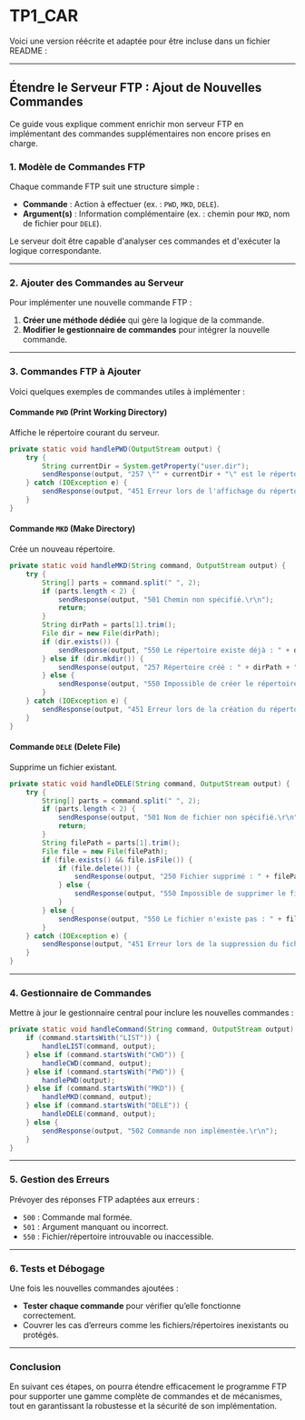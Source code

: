 # TP1_CAR
Voici une version réécrite et adaptée pour être incluse dans un fichier README :

---

## Étendre le Serveur FTP : Ajout de Nouvelles Commandes

Ce guide vous explique comment enrichir mon serveur FTP en implémentant des commandes supplémentaires non encore prises en charge.

### 1. Modèle de Commandes FTP
Chaque commande FTP suit une structure simple :
- **Commande** : Action à effectuer (ex. : `PWD`, `MKD`, `DELE`).
- **Argument(s)** : Information complémentaire (ex. : chemin pour `MKD`, nom de fichier pour `DELE`).

Le serveur doit être capable d'analyser ces commandes et d'exécuter la logique correspondante.

---

### 2. Ajouter des Commandes au Serveur

Pour implémenter une nouvelle commande FTP :
1. **Créer une méthode dédiée** qui gère la logique de la commande.
2. **Modifier le gestionnaire de commandes** pour intégrer la nouvelle commande.

---

### 3. Commandes FTP à Ajouter

Voici quelques exemples de commandes utiles à implémenter :  

#### **Commande `PWD` (Print Working Directory)**
Affiche le répertoire courant du serveur.

```java
private static void handlePWD(OutputStream output) {
    try {
        String currentDir = System.getProperty("user.dir");
        sendResponse(output, "257 \"" + currentDir + "\" est le répertoire actuel.\r\n");
    } catch (IOException e) {
        sendResponse(output, "451 Erreur lors de l'affichage du répertoire actuel.\r\n");
    }
}
```

#### **Commande `MKD` (Make Directory)**
Crée un nouveau répertoire.

```java
private static void handleMKD(String command, OutputStream output) {
    try {
        String[] parts = command.split(" ", 2);
        if (parts.length < 2) {
            sendResponse(output, "501 Chemin non spécifié.\r\n");
            return;
        }
        String dirPath = parts[1].trim();
        File dir = new File(dirPath);
        if (dir.exists()) {
            sendResponse(output, "550 Le répertoire existe déjà : " + dirPath + "\r\n");
        } else if (dir.mkdir()) {
            sendResponse(output, "257 Répertoire créé : " + dirPath + "\r\n");
        } else {
            sendResponse(output, "550 Impossible de créer le répertoire : " + dirPath + "\r\n");
        }
    } catch (IOException e) {
        sendResponse(output, "451 Erreur lors de la création du répertoire.\r\n");
    }
}
```

#### **Commande `DELE` (Delete File)**
Supprime un fichier existant.

```java
private static void handleDELE(String command, OutputStream output) {
    try {
        String[] parts = command.split(" ", 2);
        if (parts.length < 2) {
            sendResponse(output, "501 Nom de fichier non spécifié.\r\n");
            return;
        }
        String filePath = parts[1].trim();
        File file = new File(filePath);
        if (file.exists() && file.isFile()) {
            if (file.delete()) {
                sendResponse(output, "250 Fichier supprimé : " + filePath + "\r\n");
            } else {
                sendResponse(output, "550 Impossible de supprimer le fichier : " + filePath + "\r\n");
            }
        } else {
            sendResponse(output, "550 Le fichier n'existe pas : " + filePath + "\r\n");
        }
    } catch (IOException e) {
        sendResponse(output, "451 Erreur lors de la suppression du fichier.\r\n");
    }
}
```

---

### 4. Gestionnaire de Commandes

Mettre à jour le gestionnaire central pour inclure les nouvelles commandes :

```java
private static void handleCommand(String command, OutputStream output) {
    if (command.startsWith("LIST")) {
        handleLIST(command, output);
    } else if (command.startsWith("CWD")) {
        handleCWD(command, output);
    } else if (command.startsWith("PWD")) {
        handlePWD(output);
    } else if (command.startsWith("MKD")) {
        handleMKD(command, output);
    } else if (command.startsWith("DELE")) {
        handleDELE(command, output);
    } else {
        sendResponse(output, "502 Commande non implémentée.\r\n");
    }
}
```

---

### 5. Gestion des Erreurs

Prévoyer des réponses FTP adaptées aux erreurs :
- `500` : Commande mal formée.
- `501` : Argument manquant ou incorrect.
- `550` : Fichier/répertoire introuvable ou inaccessible.

---

### 6. Tests et Débogage

Une fois les nouvelles commandes ajoutées :
- **Tester chaque commande** pour vérifier qu’elle fonctionne correctement.
- Couvrer les cas d’erreurs comme les fichiers/répertoires inexistants ou protégés.

---

### Conclusion

En suivant ces étapes, on pourra étendre efficacement le programme FTP pour supporter une gamme complète de commandes et de mécanismes, tout en garantissant la robustesse et la sécurité de son implémentation.

